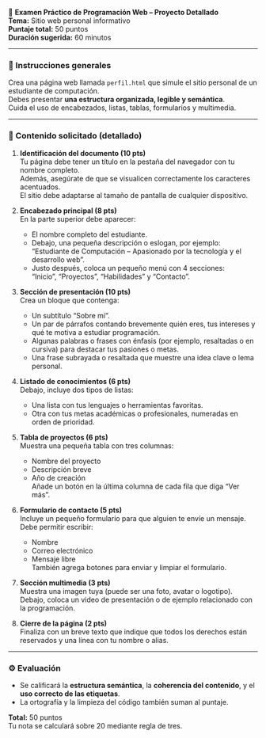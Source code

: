 🧾 **Examen Práctico de Programación Web – Proyecto Detallado**  
**Tema:** Sitio web personal informativo  
**Puntaje total:** 50 puntos  
**Duración sugerida:** 60 minutos  

---

### 🧠 Instrucciones generales
Crea una página web llamada `perfil.html` que simule el sitio personal de un estudiante de computación.  
Debes presentar **una estructura organizada, legible y semántica**.  
Cuida el uso de encabezados, listas, tablas, formularios y multimedia.  

---

### 📄 Contenido solicitado (detallado)

1. **Identificación del documento (10 pts)**  
   Tu página debe tener un título en la pestaña del navegador con tu nombre completo.  
   Además, asegúrate de que se visualicen correctamente los caracteres acentuados.  
   El sitio debe adaptarse al tamaño de pantalla de cualquier dispositivo.

2. **Encabezado principal (8 pts)**  
   En la parte superior debe aparecer:  
   - El nombre completo del estudiante.  
   - Debajo, una pequeña descripción o eslogan, por ejemplo:  
     “Estudiante de Computación – Apasionado por la tecnología y el desarrollo web”.  
   - Justo después, coloca un pequeño menú con 4 secciones:  
     “Inicio”, “Proyectos”, “Habilidades” y “Contacto”.  

3. **Sección de presentación (10 pts)**  
   Crea un bloque que contenga:  
   - Un subtítulo “Sobre mí”.  
   - Un par de párrafos contando brevemente quién eres, tus intereses y qué te motiva a estudiar programación.  
   - Algunas palabras o frases con énfasis (por ejemplo, resaltadas o en cursiva) para destacar tus pasiones o metas.  
   - Una frase subrayada o resaltada que muestre una idea clave o lema personal.

4. **Listado de conocimientos (6 pts)**  
   Debajo, incluye dos tipos de listas:  
   - Una lista con tus lenguajes o herramientas favoritas.  
   - Otra con tus metas académicas o profesionales, numeradas en orden de prioridad.

5. **Tabla de proyectos (6 pts)**  
   Muestra una pequeña tabla con tres columnas:  
   - Nombre del proyecto  
   - Descripción breve  
   - Año de creación  
   Añade un botón en la última columna de cada fila que diga “Ver más”.

6. **Formulario de contacto (5 pts)**  
   Incluye un pequeño formulario para que alguien te envíe un mensaje.  
   Debe permitir escribir:  
   - Nombre  
   - Correo electrónico  
   - Mensaje libre  
   También agrega botones para enviar y limpiar el formulario.

7. **Sección multimedia (3 pts)**  
   Muestra una imagen tuya (puede ser una foto, avatar o logotipo).  
   Debajo, coloca un video de presentación o de ejemplo relacionado con la programación.

8. **Cierre de la página (2 pts)**  
   Finaliza con un breve texto que indique que todos los derechos están reservados y una línea con tu nombre o alias.

---

### ⚙️ Evaluación
- Se calificará la **estructura semántica**, la **coherencia del contenido**, y el **uso correcto de las etiquetas**.  
- La ortografía y la limpieza del código también suman al puntaje.  

**Total:** 50 puntos  
Tu nota se calculará sobre 20 mediante regla de tres.


